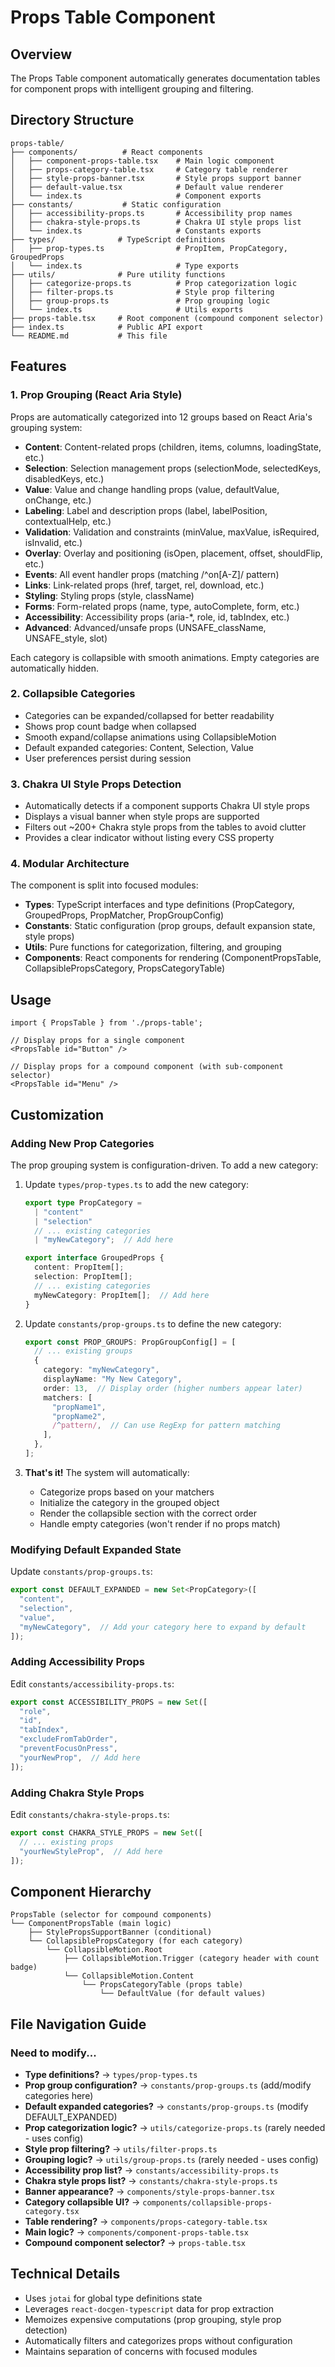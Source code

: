 # Props Table Component

## Overview

The Props Table component automatically generates documentation tables for component props with intelligent grouping and filtering.

## Directory Structure

```
props-table/
├── components/          # React components
│   ├── component-props-table.tsx    # Main logic component
│   ├── props-category-table.tsx     # Category table renderer
│   ├── style-props-banner.tsx       # Style props support banner
│   ├── default-value.tsx            # Default value renderer
│   └── index.ts                     # Component exports
├── constants/           # Static configuration
│   ├── accessibility-props.ts       # Accessibility prop names
│   ├── chakra-style-props.ts        # Chakra UI style props list
│   └── index.ts                     # Constants exports
├── types/              # TypeScript definitions
│   ├── prop-types.ts                # PropItem, PropCategory, GroupedProps
│   └── index.ts                     # Type exports
├── utils/              # Pure utility functions
│   ├── categorize-props.ts          # Prop categorization logic
│   ├── filter-props.ts              # Style prop filtering
│   ├── group-props.ts               # Prop grouping logic
│   └── index.ts                     # Utils exports
├── props-table.tsx     # Root component (compound component selector)
├── index.ts            # Public API export
└── README.md           # This file
```

## Features

### 1. **Prop Grouping (React Aria Style)**
Props are automatically categorized into 12 groups based on React Aria's grouping system:

- **Content**: Content-related props (children, items, columns, loadingState, etc.)
- **Selection**: Selection management props (selectionMode, selectedKeys, disabledKeys, etc.)
- **Value**: Value and change handling props (value, defaultValue, onChange, etc.)
- **Labeling**: Label and description props (label, labelPosition, contextualHelp, etc.)
- **Validation**: Validation and constraints (minValue, maxValue, isRequired, isInvalid, etc.)
- **Overlay**: Overlay and positioning (isOpen, placement, offset, shouldFlip, etc.)
- **Events**: All event handler props (matching /^on[A-Z]/ pattern)
- **Links**: Link-related props (href, target, rel, download, etc.)
- **Styling**: Styling props (style, className)
- **Forms**: Form-related props (name, type, autoComplete, form, etc.)
- **Accessibility**: Accessibility props (aria-*, role, id, tabIndex, etc.)
- **Advanced**: Advanced/unsafe props (UNSAFE_className, UNSAFE_style, slot)

Each category is collapsible with smooth animations. Empty categories are automatically hidden.

### 2. **Collapsible Categories**
- Categories can be expanded/collapsed for better readability
- Shows prop count badge when collapsed
- Smooth expand/collapse animations using CollapsibleMotion
- Default expanded categories: Content, Selection, Value
- User preferences persist during session

### 3. **Chakra UI Style Props Detection**
- Automatically detects if a component supports Chakra UI style props
- Displays a visual banner when style props are supported
- Filters out ~200+ Chakra style props from the tables to avoid clutter
- Provides a clear indicator without listing every CSS property

### 4. **Modular Architecture**
The component is split into focused modules:

- **Types**: TypeScript interfaces and type definitions (PropCategory, GroupedProps, PropMatcher, PropGroupConfig)
- **Constants**: Static configuration (prop groups, default expansion state, style props)
- **Utils**: Pure functions for categorization, filtering, and grouping
- **Components**: React components for rendering (ComponentPropsTable, CollapsiblePropsCategory, PropsCategoryTable)

## Usage

```tsx
import { PropsTable } from './props-table';

// Display props for a single component
<PropsTable id="Button" />

// Display props for a compound component (with sub-component selector)
<PropsTable id="Menu" />
```

## Customization

### Adding New Prop Categories

The prop grouping system is configuration-driven. To add a new category:

1. Update `types/prop-types.ts` to add the new category:
   ```typescript
   export type PropCategory =
     | "content"
     | "selection"
     // ... existing categories
     | "myNewCategory";  // Add here

   export interface GroupedProps {
     content: PropItem[];
     selection: PropItem[];
     // ... existing categories
     myNewCategory: PropItem[];  // Add here
   }
   ```

2. Update `constants/prop-groups.ts` to define the new category:
   ```typescript
   export const PROP_GROUPS: PropGroupConfig[] = [
     // ... existing groups
     {
       category: "myNewCategory",
       displayName: "My New Category",
       order: 13,  // Display order (higher numbers appear later)
       matchers: [
         "propName1",
         "propName2",
         /^pattern/,  // Can use RegExp for pattern matching
       ],
     },
   ];
   ```

3. **That's it!** The system will automatically:
   - Categorize props based on your matchers
   - Initialize the category in the grouped object
   - Render the collapsible section with the correct order
   - Handle empty categories (won't render if no props match)

### Modifying Default Expanded State

Update `constants/prop-groups.ts`:

```typescript
export const DEFAULT_EXPANDED = new Set<PropCategory>([
  "content",
  "selection",
  "value",
  "myNewCategory",  // Add your category here to expand by default
]);
```

### Adding Accessibility Props

Edit `constants/accessibility-props.ts`:

```typescript
export const ACCESSIBILITY_PROPS = new Set([
  "role",
  "id",
  "tabIndex",
  "excludeFromTabOrder",
  "preventFocusOnPress",
  "yourNewProp",  // Add here
]);
```

### Adding Chakra Style Props

Edit `constants/chakra-style-props.ts`:

```typescript
export const CHAKRA_STYLE_PROPS = new Set([
  // ... existing props
  "yourNewStyleProp",  // Add here
]);
```

## Component Hierarchy

```
PropsTable (selector for compound components)
└── ComponentPropsTable (main logic)
    ├── StylePropsSupportBanner (conditional)
    └── CollapsiblePropsCategory (for each category)
        └── CollapsibleMotion.Root
            ├── CollapsibleMotion.Trigger (category header with count badge)
            └── CollapsibleMotion.Content
                └── PropsCategoryTable (props table)
                    └── DefaultValue (for default values)
```

## File Navigation Guide

### Need to modify...

- **Type definitions?** → `types/prop-types.ts`
- **Prop group configuration?** → `constants/prop-groups.ts` (add/modify categories here)
- **Default expanded categories?** → `constants/prop-groups.ts` (modify DEFAULT_EXPANDED)
- **Prop categorization logic?** → `utils/categorize-props.ts` (rarely needed - uses config)
- **Style prop filtering?** → `utils/filter-props.ts`
- **Grouping logic?** → `utils/group-props.ts` (rarely needed - uses config)
- **Accessibility prop list?** → `constants/accessibility-props.ts`
- **Chakra style props list?** → `constants/chakra-style-props.ts`
- **Banner appearance?** → `components/style-props-banner.tsx`
- **Category collapsible UI?** → `components/collapsible-props-category.tsx`
- **Table rendering?** → `components/props-category-table.tsx`
- **Main logic?** → `components/component-props-table.tsx`
- **Compound component selector?** → `props-table.tsx`

## Technical Details

- Uses `jotai` for global type definitions state
- Leverages `react-docgen-typescript` data for prop extraction
- Memoizes expensive computations (prop grouping, style prop detection)
- Automatically filters and categorizes props without configuration
- Maintains separation of concerns with focused modules
